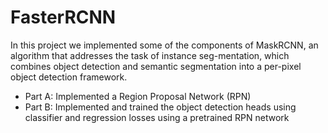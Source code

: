 # FasterRCNN

In  this  project  we  implemented  some  of  the  components  of  MaskRCNN,  an  algorithm  that 
addresses  the  task  of  instance  seg-mentation,  which  combines  object  detection  and  semantic
segmentation into a per-pixel object detection framework.

- Part A: Implemented  a  Region  Proposal  Network  (RPN) 
- Part B: Implemented and trained the object detection heads using classifier and regression losses using a pretrained RPN network
